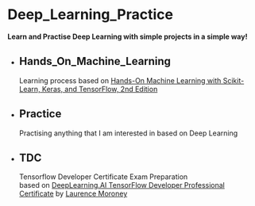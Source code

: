 # Deep_Learning_Practice
**Learn and Practise Deep Learning with simple projects in a simple way!**

* ## Hands_On_Machine_Learning
     Learning process based on [Hands-On Machine Learning with Scikit-Learn, Keras, and TensorFlow, 2nd Edition](https://www.oreilly.com/library/view/hands-on-machine-learning/9781492032632/)
     
* ## Practice
     Practising anything that I am interested in based on Deep Learning
     
* ## TDC
     Tensorflow Developer Certificate Exam Preparation\
     based on [DeepLearning.AI TensorFlow Developer Professional Certificate](https://www.coursera.org/professional-certificates/tensorflow-in-practice?utm_source=gg&utm_medium=sem&utm_content=01-CatalogDSA-ML1-US&campaignid=12490862811&adgroupid=119269357576&device=c&keyword=&matchtype=&network=g&devicemodel=&adpostion=&creativeid=503940597773&hide_mobile_promo&gclid=CjwKCAjwi6WSBhA-EiwA6NiokwiF5yRknWZadTlPTvcwp__W4jHP0B32UZ3UnqMhnVDUqGYtjeTOTxoCBzwQAvD_BwE) by [Laurence Moroney](https://laurencemoroney.com/about.html)     
